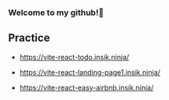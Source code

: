 ### Welcome to my github!👋

## Practice

- https://vite-react-todo.insik.ninja/

- https://vite-react-landing-page1.insik.ninja/

- https://vite-react-easy-airbnb.insik.ninja/

